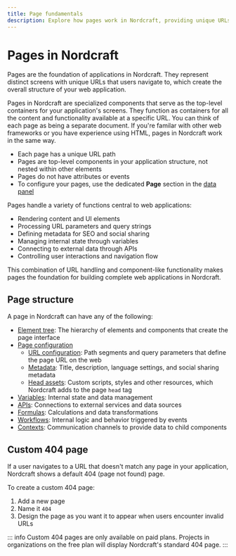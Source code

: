 ```yaml
---
title: Page fundamentals
description: Explore how pages work in Nordcraft, providing unique URLs, metadata configuration, parameter handling and component containment.
---
```


# Pages in Nordcraft

Pages are the foundation of applications in Nordcraft. They represent distinct screens with unique URLs that users navigate to, which create the overall structure of your web application.

Pages in Nordcraft are specialized components that serve as the top-level containers for your application's screens. They function as containers for all the content and functionality available at a specific URL. You can think of each page as being a separate document. If you're familar with other web frameworks or you have experience using HTML, pages in Nordcraft work in the same way.

- Each page has a unique URL path
- Pages are top-level components in your application structure, not nested within other elements
- Pages do not have attributes or events
- To configure your pages, use the dedicated **Page** section in the [data panel](/the-editor/data-panel)

Pages handle a variety of functions central to web applications:

- Rendering content and UI elements
- Processing URL parameters and query strings
- Defining metadata for SEO and social sharing
- Managing internal state through variables
- Connecting to external data through APIs
- Controlling user interactions and navigation flow

This combination of URL handling and component-like functionality makes pages the foundation for building complete web applications in Nordcraft.

## Page structure

A page in Nordcraft can have any of the following:

- [Element tree](/the-editor/element-tree): The hierarchy of elements and components that create the page interface
- [Page configuration](/pages/page-configuration)
  - [URL configuration](/pages/page-configuration#url-structure): Path segments and query parameters that define the page URL on the web
  - [Metadata](/pages/page-configuration#metadata): Title, description, language settings, and social sharing metadata
  - [Head assets](/pages/page-configuration#head-assets): Custom scripts, styles and other resources, which Nordcraft adds to the page `head` tag
- [Variables](/variables/overview): Internal state and data management
- [APIs](/connecting-data/overview): Connections to external services and data sources
- [Formulas](/formulas/overview): Calculations and data transformations
- [Workflows](/workflows/overview): Internal logic and behavior triggered by events
- [Contexts](/contexts/overview): Communication channels to provide data to child components

## Custom 404 page

If a user navigates to a URL that doesn't match any page in your application, Nordcraft shows a default 404 (page not found) page.

To create a custom 404 page:

1. Add a new page
2. Name it `404`
3. Design the page as you want it to appear when users encounter invalid URLs

::: info
Custom 404 pages are only available on paid plans. Projects in organizations on the free plan will display Nordcraft's standard 404 page.
:::
